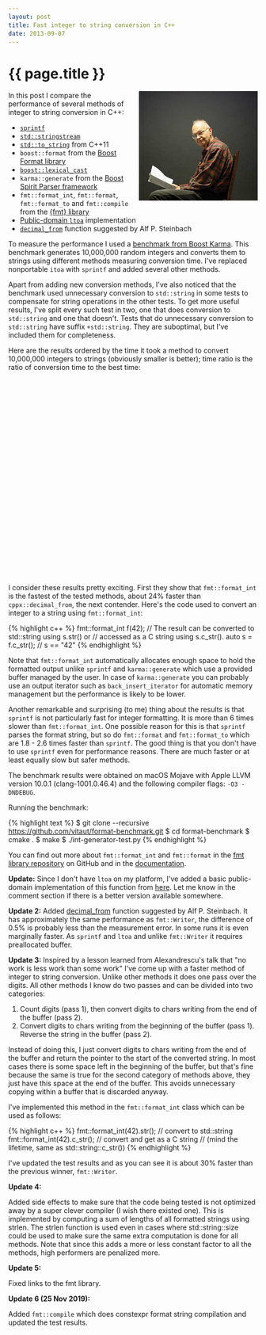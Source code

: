 ```yaml
---
layout: post
title: Fast integer to string conversion in C++
date: 2013-09-07
---
```


{{ page.title }}
================

<div class="separator" style="clear:right; float:right; margin-left:1em; margin-bottom:1em">
    <img border=
    "0" src=
    "/img/knuth.jpg"
    title=
    "Warning: the information from this post can be used for premature optimization."
    width="240">
  </div>

In this post I compare the performance of several methods
of integer to string conversion in C++:

* [`sprintf`](http://en.cppreference.com/w/cpp/io/c/fprintf)
* [`std::stringstream`](http://en.cppreference.com/w/cpp/io/basic_stringstream)
* [`std::to_string`](http://en.cppreference.com/w/cpp/string/basic_string/to_string) from C++11
* `boost::format` from the [Boost Format library](http://www.boost.org/doc/libs/1_54_0/libs/format/)
* [`boost::lexical_cast`](http://www.boost.org/doc/libs/1_54_0/doc/html/boost_lexical_cast.html)
* `karma::generate` from the [Boost Spirit Parser framework](http://www.boost.org/doc/libs/1_54_0/libs/spirit/doc/html/index.html)
* `fmt::format_int`, `fmt::format`, `fmt::format_to` and `fmt::compile` from
  the [{fmt} library](https://github.com/fmtlib/fmt)
* [Public-domain `ltoa`](http://www8.cs.umu.se/~isak/snippets/ltoa.c) implementation
* [`decimal_from`](http://ideone.com/nrQfA8) function suggested by Alf P. Steinbach

To measure the performance I used a
[benchmark from Boost Karma](http://www.boost.org/doc/libs/1_52_0/libs/spirit/doc/html/spirit/karma/performance_measurements/numeric_performance/int_performance.html).
This benchmark generates 10,000,000 random integers and converts them to strings
using different methods measuring conversion time. I've replaced nonportable
`itoa` with `sprintf` and added several other methods.

Apart from adding new conversion methods, I've also noticed that the benchmark
used unnecessary conversion to `std::string` in some tests
to compensate for string operations in the other tests. To get more useful results,
I've split every such test in two, one that does conversion to `std::string` and
one that doesn't. Tests that do unnecessary conversion to `std::string` have suffix
`+std::string`. They are suboptimal, but I've included them for completeness.

Here are the results ordered by the time it took a method to convert 10,000,000
integers to strings (obviously smaller is better); time ratio is the ratio of
conversion time to the best time:

<div id="table_div">
</div>
<div style="height: 400px" id="chart_div">
</div>
<script type="text/javascript" src="/files/2013-09-stats.js"></script>

I consider these results pretty exciting. First they show that `fmt::format_int`
is the fastest of the tested methods, about 24% faster than
`cppx::decimal_from`, the next contender. Here's the code used to convert an
integer to a string using `fmt::format_int`:

{% highlight c++ %}
fmt::format_int f(42);
// The result can be converted to std::string using s.str() or
// accessed as a C string using s.c_str().
auto s = f.c_str(); // s == "42"
{% endhighlight %}

Note that `fmt::format_int` automatically allocates enough space to hold the
formatted output unlike `sprintf` and `karma::generate` which use a provided
buffer managed by the user. In case of `karma::generate` you can probably use
an output iterator such as `back_insert_iterator` for automatic memory
management but the performance is likely to be lower.

Another remarkable and surprising (to me) thing about the results is that `sprintf` is
not particularly fast for integer formatting. It is more than 6 times slower
than `fmt::format_int`. One possible reason for this is that `sprintf` parses
the format string, but so do `fmt::format` and `fmt::format_to` which are
1.8 - 2.6 times faster than `sprintf`. The good thing is that you don't have to
use `sprintf` even for performance reasons. There are much faster or at least
equally slow but safer methods.

The benchmark results were obtained on macOS Mojave with Apple LLVM version
10.0.1 (clang-1001.0.46.4) and the following compiler flags: `-O3 -DNDEBUG`.

Running the benchmark:

{% highlight text %}
$ git clone --recursive https://github.com/vitaut/format-benchmark.git
$ cd format-benchmark
$ cmake .
$ make
$ ./int-generator-test.py
{% endhighlight %}

You can find out more about `fmt::format_int` and `fmt::format` in the [fmt
library repository](https://github.com/fmtlib/fmt) on GitHub and in the
[documentation](http://fmt.dev/).

**Update:**
Since I don't have `ltoa` on my platform, I've added a basic
public-domain implementation of this function from
[here](http://www8.cs.umu.se/~isak/snippets/ltoa.c). Let me know in the
comment section if there is a better version available somewhere.

**Update 2:**
Added [decimal_from](http://ideone.com/nrQfA8) function suggested by Alf P. Steinbach.
It has approximately the same performance as `fmt::Writer`, the difference of 0.5% is
probably less than the measurement error. In some runs it is even marginally faster.
As `sprintf` and `ltoa` and unlike `fmt::Writer` it requires preallocated buffer.

**Update 3:**
Inspired by a lesson learned from Alexandrescu's talk that "no work is less work than
some work" I've come up with a faster method of integer to string conversion. Unlike
other methods it does one pass over the digits. All other methods I know do two passes
and can be divided into two categories:

1. Count digits (pass 1), then convert digits to chars writing from the end of the
   buffer (pass 2).
2. Convert digits to chars writing from the beginning of the buffer (pass 1).
   Reverse the string in the buffer (pass 2).

Instead of doing this, I just convert digits to chars writing from the end of the
buffer and return the pointer to the start of the converted string. In most cases
there is some space left in the beginning of the buffer, but that's fine because
the same is true for the second category of methods above, they just have this
space at the end of the buffer. This avoids unnecessary copying within a buffer
that is discarded anyway.

I've implemented this method in the `fmt::format_int` class which can be used as follows:

{% highlight c++ %}
fmt::format_int(42).str();   // convert to std::string
fmt::format_int(42).c_str(); // convert and get as a C string
                             // (mind the lifetime, same as std::string::c_str())
{% endhighlight %}

I've updated the test results and as you can see it is about 30% faster than the
previous winner, `fmt::Writer`.

**Update 4:**

Added side effects to make sure that the code being tested is not optimized
away by a super clever compiler (I wish there existed one). This is implemented
by computing a sum of lengths of all formatted strings using strlen. 
The strlen function is used even in cases where std::string::size could be used
to make sure the same extra computation is done for all methods. Note that since
this adds a more or less constant factor to all the methods, high performers are
penalized more.

**Update 5:**

Fixed links to the fmt library.

**Update 6 (25 Nov 2019):**

Added `fmt::compile` which does constexpr format string compilation and updated
the test results.

